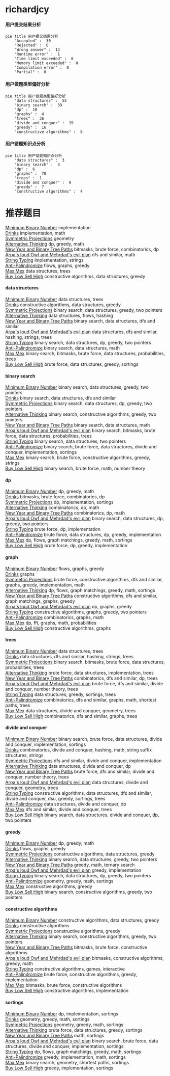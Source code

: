 # richardjcy
<!-- tabs:start -->
#### **用户提交结果分析**

```mermaid
pie title 用户提交结果分析
    "Accepted" :  30
    "Rejected" :  0
    "Wrong answer" :  13
    "Runtime error" :  1
    "Time limit exceeded" :  6
    "Memory limit exceeded" :  0
    "Compilation error" :  0
    "Partial" :  0
```
#### **用户做题类型偏好分析**

```mermaid
pie title 用户做题类型偏好分析
    "data structures" :  55
    "binary search" :  39
    "dp" :  10
    "graphs" :  4
    "trees" :  36
    "divide and conquer" :  19
    "greedy" :  16
    "constructive algorithms" :  8
```
#### **用户错题知识点分析**

```mermaid
pie title 用户错题知识点分析
    "data structures" :  3
    "binary search" :  3
    "dp" :  6
    "graphs" :  70
    "trees" :  1
    "divide and conquer" :  0
    "greedy" :  7
    "constructive algorithms" :  4
```
<!-- tabs:end -->
# 推荐题目
[Minimum Binary Number](http://codeforces.com/problemset/problem/976/A)		implementation		  
[Drinks](http://codeforces.com/problemset/problem/200/B)		implementation,
                        math		  
[Symmetric Projections](http://codeforces.com/problemset/problem/886/F)		geometry		  
[Alternative Thinking](https://codeforces.com/contest/604/problem/C)		dp,
                        greedy,
                        math		  
[New Year and Binary Tree Paths](http://codeforces.com/problemset/problem/750/G)		bitmasks,
                        brute force,
                        combinatorics,
                        dp		  
[Arpa's loud Owf and Mehrdad's evil plan](http://codeforces.com/problemset/problem/741/A)		dfs and similar,
                        math		  
[String Typing](http://codeforces.com/problemset/problem/954/B)		implementation,
                        strings		  
[Anti-Palindromize](http://codeforces.com/problemset/problem/884/F)		flows,
                        graphs,
                        greedy		  
[Max Mex](http://codeforces.com/problemset/problem/1083/C)		data structures,
                        trees		  
[Buy Low Sell High](https://codeforces.com/contest/866/problem/D)		constructive algorithms,
                        data structures,
                        greedy		  
<!-- tabs:start -->
#### **data structures**
[Minimum Binary Number](http://codeforces.com/problemset/problem/1083/C)		data structures,
                        trees		  
[Drinks](https://codeforces.com/contest/866/problem/D)		constructive algorithms,
                        data structures,
                        greedy		  
[Symmetric Projections](http://codeforces.com/problemset/problem/1430/D)		binary search,
                        data structures,
                        greedy,
                        two pointers		  
[Alternative Thinking](http://codeforces.com/problemset/problem/877/F)		data structures,
                        flows,
                        hashing		  
[New Year and Binary Tree Paths](http://codeforces.com/problemset/problem/932/B)		binary search,
                        data structures,
                        dfs and similar		  
[Arpa's loud Owf and Mehrdad's evil plan](http://codeforces.com/problemset/problem/786/D)		data structures,
                        dfs and similar,
                        hashing,
                        strings,
                        trees		  
[String Typing](http://codeforces.com/problemset/problem/1492/C)		binary search,
                        data structures,
                        dp,
                        greedy,
                        two pointers		  
[Anti-Palindromize](http://codeforces.com/problemset/problem/1490/G)		binary search,
                        data structures,
                        math		  
[Max Mex](http://codeforces.com/problemset/problem/1479/D)		binary search,
                        bitmasks,
                        brute force,
                        data structures,
                        probabilities,
                        trees		  
[Buy Low Sell High](http://codeforces.com/problemset/problem/1497/A)		brute force,
                        data structures,
                        greedy,
                        sortings		  
#### **binary search**
[Minimum Binary Number](http://codeforces.com/problemset/problem/1430/D)		binary search,
                        data structures,
                        greedy,
                        two pointers		  
[Drinks](http://codeforces.com/problemset/problem/932/B)		binary search,
                        data structures,
                        dfs and similar		  
[Symmetric Projections](http://codeforces.com/problemset/problem/1492/C)		binary search,
                        data structures,
                        dp,
                        greedy,
                        two pointers		  
[Alternative Thinking](http://codeforces.com/problemset/problem/1463/D)		binary search,
                        constructive algorithms,
                        greedy,
                        two pointers		  
[New Year and Binary Tree Paths](http://codeforces.com/problemset/problem/1490/G)		binary search,
                        data structures,
                        math		  
[Arpa's loud Owf and Mehrdad's evil plan](http://codeforces.com/problemset/problem/1479/D)		binary search,
                        bitmasks,
                        brute force,
                        data structures,
                        probabilities,
                        trees		  
[String Typing](http://codeforces.com/problemset/problem/1436/E)		binary search,
                        data structures,
                        two pointers		  
[Anti-Palindromize](http://codeforces.com/problemset/problem/1461/D)		binary search,
                        brute force,
                        data structures,
                        divide and conquer,
                        implementation,
                        sortings		  
[Max Mex](http://codeforces.com/problemset/problem/1493/C)		binary search,
                        brute force,
                        constructive algorithms,
                        greedy,
                        strings		  
[Buy Low Sell High](http://codeforces.com/problemset/problem/1487/D)		binary search,
                        brute force,
                        math,
                        number theory		  
#### **dp**
[Minimum Binary Number](https://codeforces.com/contest/604/problem/C)		dp,
                        greedy,
                        math		  
[Drinks](http://codeforces.com/problemset/problem/750/G)		bitmasks,
                        brute force,
                        combinatorics,
                        dp		  
[Symmetric Projections](http://codeforces.com/problemset/problem/1176/F)		dp,
                        implementation,
                        sortings		  
[Alternative Thinking](http://codeforces.com/problemset/problem/1422/C)		combinatorics,
                        dp,
                        math		  
[New Year and Binary Tree Paths](http://codeforces.com/problemset/problem/1452/D)		combinatorics,
                        dp,
                        math		  
[Arpa's loud Owf and Mehrdad's evil plan](http://codeforces.com/problemset/problem/1492/C)		binary search,
                        data structures,
                        dp,
                        greedy,
                        two pointers		  
[String Typing](https://codeforces.com/contest/1457/problem/C)		brute force,
                        dp,
                        implementation		  
[Anti-Palindromize](http://codeforces.com/problemset/problem/1491/C)		brute force,
                        data structures,
                        dp,
                        greedy,
                        implementation		  
[Max Mex](http://codeforces.com/problemset/problem/1437/C)		dp,
                        flows,
                        graph matchings,
                        greedy,
                        math,
                        sortings		  
[Buy Low Sell High](http://codeforces.com/problemset/problem/1499/B)		brute force,
                        dp,
                        greedy,
                        implementation		  
#### **graph**
[Minimum Binary Number](http://codeforces.com/problemset/problem/884/F)		flows,
                        graphs,
                        greedy		  
[Drinks](http://codeforces.com/problemset/problem/1037/E)		graphs		  
[Symmetric Projections](http://codeforces.com/problemset/problem/1487/C)		brute force,
                        constructive algorithms,
                        dfs and similar,
                        graphs,
                        greedy,
                        implementation,
                        math		  
[Alternative Thinking](http://codeforces.com/problemset/problem/1437/C)		dp,
                        flows,
                        graph matchings,
                        greedy,
                        math,
                        sortings		  
[New Year and Binary Tree Paths](http://codeforces.com/problemset/problem/1470/D)		constructive algorithms,
                        dfs and similar,
                        graph matchings,
                        graphs,
                        greedy		  
[Arpa's loud Owf and Mehrdad's evil plan](http://codeforces.com/problemset/problem/1476/C)		dp,
                        graphs,
                        greedy		  
[String Typing](http://codeforces.com/problemset/problem/1304/D)		constructive algorithms,
                        graphs,
                        greedy,
                        two pointers		  
[Anti-Palindromize](http://codeforces.com/problemset/problem/1475/C)		combinatorics,
                        graphs,
                        math		  
[Max Mex](http://codeforces.com/problemset/problem/553/E)		dp,
                        fft,
                        graphs,
                        math,
                        probabilities		  
[Buy Low Sell High](http://codeforces.com/problemset/problem/1495/C)		constructive algorithms,
                        graphs		  
#### **trees**
[Minimum Binary Number](http://codeforces.com/problemset/problem/1083/C)		data structures,
                        trees		  
[Drinks](http://codeforces.com/problemset/problem/786/D)		data structures,
                        dfs and similar,
                        hashing,
                        strings,
                        trees		  
[Symmetric Projections](http://codeforces.com/problemset/problem/1479/D)		binary search,
                        bitmasks,
                        brute force,
                        data structures,
                        probabilities,
                        trees		  
[Alternative Thinking](http://codeforces.com/problemset/problem/1511/C)		brute force,
                        data structures,
                        implementation,
                        trees		  
[New Year and Binary Tree Paths](http://codeforces.com/problemset/problem/1499/F)		combinatorics,
                        dfs and similar,
                        dp,
                        trees		  
[Arpa's loud Owf and Mehrdad's evil plan](http://codeforces.com/problemset/problem/1491/E)		brute force,
                        dfs and similar,
                        divide and conquer,
                        number theory,
                        trees		  
[String Typing](http://codeforces.com/problemset/problem/1466/D)		data structures,
                        greedy,
                        sortings,
                        trees		  
[Anti-Palindromize](http://codeforces.com/problemset/problem/1495/D)		combinatorics,
                        dfs and similar,
                        graphs,
                        math,
                        shortest paths,
                        trees		  
[Max Mex](http://codeforces.com/problemset/problem/1303/G)		data structures,
                        divide and conquer,
                        geometry,
                        trees		  
[Buy Low Sell High](http://codeforces.com/problemset/problem/1454/E)		combinatorics,
                        dfs and similar,
                        graphs,
                        trees		  
#### **divide and conquer**
[Minimum Binary Number](http://codeforces.com/problemset/problem/1461/D)		binary search,
                        brute force,
                        data structures,
                        divide and conquer,
                        implementation,
                        sortings		  
[Drinks](http://codeforces.com/problemset/problem/1466/G)		combinatorics,
                        divide and conquer,
                        hashing,
                        math,
                        string suffix structures,
                        strings		  
[Symmetric Projections](http://codeforces.com/problemset/problem/1490/D)		dfs and similar,
                        divide and conquer,
                        implementation		  
[Alternative Thinking](https://codeforces.com/contest/1483/problem/C)		data structures,
                        divide and conquer,
                        dp		  
[New Year and Binary Tree Paths](http://codeforces.com/problemset/problem/1491/E)		brute force,
                        dfs and similar,
                        divide and conquer,
                        number theory,
                        trees		  
[Arpa's loud Owf and Mehrdad's evil plan](http://codeforces.com/problemset/problem/1303/G)		data structures,
                        divide and conquer,
                        geometry,
                        trees		  
[String Typing](http://codeforces.com/problemset/problem/1494/D)		constructive algorithms,
                        data structures,
                        dfs and similar,
                        divide and conquer,
                        dsu,
                        greedy,
                        sortings,
                        trees		  
[Anti-Palindromize](http://codeforces.com/problemset/problem/1482/E)		data structures,
                        divide and conquer,
                        dp		  
[Max Mex](http://codeforces.com/problemset/problem/566/C)		dfs and similar,
                        divide and conquer,
                        trees		  
[Buy Low Sell High](http://codeforces.com/problemset/problem/1428/F)		binary search,
                        data structures,
                        divide and conquer,
                        dp,
                        two pointers		  
#### **greedy**
[Minimum Binary Number](https://codeforces.com/contest/604/problem/C)		dp,
                        greedy,
                        math		  
[Drinks](http://codeforces.com/problemset/problem/884/F)		flows,
                        graphs,
                        greedy		  
[Symmetric Projections](https://codeforces.com/contest/866/problem/D)		constructive algorithms,
                        data structures,
                        greedy		  
[Alternative Thinking](http://codeforces.com/problemset/problem/1430/D)		binary search,
                        data structures,
                        greedy,
                        two pointers		  
[New Year and Binary Tree Paths](https://codeforces.com/contest/1434/problem/C)		greedy,
                        math,
                        ternary search		  
[Arpa's loud Owf and Mehrdad's evil plan](http://codeforces.com/problemset/problem/1328/C)		greedy,
                        implementation		  
[String Typing](http://codeforces.com/problemset/problem/1492/C)		binary search,
                        data structures,
                        dp,
                        greedy,
                        two pointers		  
[Anti-Palindromize](https://codeforces.com/contest/1496/problem/C)		geometry,
                        greedy,
                        math,
                        sortings		  
[Max Mex](http://codeforces.com/problemset/problem/1493/A)		constructive algorithms,
                        greedy		  
[Buy Low Sell High](http://codeforces.com/problemset/problem/1463/D)		binary search,
                        constructive algorithms,
                        greedy,
                        two pointers		  
#### **constructive algorithms**
[Minimum Binary Number](https://codeforces.com/contest/866/problem/D)		constructive algorithms,
                        data structures,
                        greedy		  
[Drinks](http://codeforces.com/problemset/problem/297/A)		constructive algorithms		  
[Symmetric Projections](http://codeforces.com/problemset/problem/1493/A)		constructive algorithms,
                        greedy		  
[Alternative Thinking](http://codeforces.com/problemset/problem/1463/D)		binary search,
                        constructive algorithms,
                        greedy,
                        two pointers		  
[New Year and Binary Tree Paths](https://codeforces.com/contest/1456/problem/B)		bitmasks,
                        brute force,
                        constructive algorithms		  
[Arpa's loud Owf and Mehrdad's evil plan](http://codeforces.com/problemset/problem/1492/D)		bitmasks,
                        constructive algorithms,
                        greedy,
                        math		  
[String Typing](https://codeforces.com/contest/1504/problem/D)		constructive algorithms,
                        games,
                        interactive		  
[Anti-Palindromize](https://codeforces.com/contest/1483/problem/A)		brute force,
                        constructive algorithms,
                        greedy,
                        implementation		  
[Max Mex](https://codeforces.com/contest/1457/problem/D)		bitmasks,
                        brute force,
                        constructive algorithms		  
[Buy Low Sell High](http://codeforces.com/problemset/problem/1513/A)		constructive algorithms,
                        implementation		  
#### **sortings**
[Minimum Binary Number](http://codeforces.com/problemset/problem/1176/F)		dp,
                        implementation,
                        sortings		  
[Drinks](https://codeforces.com/contest/1496/problem/C)		geometry,
                        greedy,
                        math,
                        sortings		  
[Symmetric Projections](http://codeforces.com/problemset/problem/1495/A)		geometry,
                        greedy,
                        math,
                        sortings		  
[Alternative Thinking](http://codeforces.com/problemset/problem/1497/A)		brute force,
                        data structures,
                        greedy,
                        sortings		  
[New Year and Binary Tree Paths](http://codeforces.com/problemset/problem/1427/A)		math,
                        sortings		  
[Arpa's loud Owf and Mehrdad's evil plan](http://codeforces.com/problemset/problem/1461/D)		binary search,
                        brute force,
                        data structures,
                        divide and conquer,
                        implementation,
                        sortings		  
[String Typing](http://codeforces.com/problemset/problem/1437/C)		dp,
                        flows,
                        graph matchings,
                        greedy,
                        math,
                        sortings		  
[Anti-Palindromize](http://codeforces.com/problemset/problem/1473/A)		greedy,
                        implementation,
                        math,
                        sortings		  
[Max Mex](http://codeforces.com/problemset/problem/1486/B)		binary search,
                        geometry,
                        shortest paths,
                        sortings		  
[Buy Low Sell High](http://codeforces.com/problemset/problem/1480/B)		greedy,
                        implementation,
                        sortings		  
<!-- tabs:end -->
